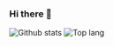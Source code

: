 ### Hi there 👋

<!--
**kychongdev/kychongdev** is a ✨ _special_ ✨ repository because its `README.md` (this file) appears on your GitHub profile.

Here are some ideas to get you started:

- 🔭 I’m currently working on ...
- 🌱 I’m currently learning ...
- 👯 I’m looking to collaborate on ...
- 🤔 I’m looking for help with ...
- 💬 Ask me about ...
- 📫 How to reach me: ...
- 😄 Pronouns: ...
- ⚡ Fun fact: ...
-->
![Github stats](https://github-readme-stats-iota-two-54.vercel.app/api?username=kychongdev&rank_icon=github&theme=gruvbox)
![Top lang](https://github-readme-stats-iota-two-54.vercel.app/api/top-langs?username=kychongdev&theme=gruvbox&langs_count=10)
